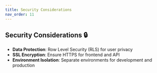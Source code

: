 ```yaml
---
title: Security Considerations
nav_order: 11
---
```


## **Security Considerations 🔒**

- **Data Protection**: Row Level Security (RLS) for user privacy
- **SSL Encryption**: Ensure HTTPS for frontend and API
- **Environment Isolation**: Separate environments for development and production
